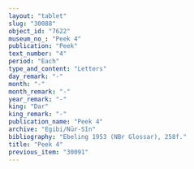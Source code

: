 ```yaml
---
layout: "tablet"
slug: "30088"
object_id: "7622"
museum_no_: "Peek 4"
publication: "Peek"
text_number: "4"
period: "Each"
type_and_content: "Letters"
day_remark: "-"
month: "-"
month_remark: "-"
year_remark: "-"
king: "Dar"
king_remark: "-"
publication_name: "Peek 4"
archive: "Egibi/Nūr-Sîn"
bibliography: "Ebeling 1953 (NBr Glossar), 258f."
title: "Peek 4"
previous_item: "30091"
---
```

